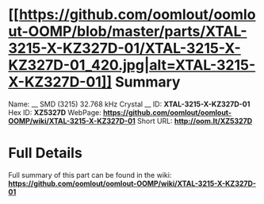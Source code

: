
[[https://github.com/oomlout/oomlout-OOMP/blob/master/parts/XTAL-3215-X-KZ327D-01/XTAL-3215-X-KZ327D-01_420.jpg|alt=XTAL-3215-X-KZ327D-01]] 
Summary
=================

Name: __ SMD (3215) 32.768 kHz Crystal __
ID: __XTAL-3215-X-KZ327D-01__
Hex ID: __XZ5327D__
WebPage: __https://github.com/oomlout/oomlout-OOMP/wiki/XTAL-3215-X-KZ327D-01__
Short URL: __http://oom.lt/XZ5327D__

Full Details
==========================
Full summary of this part can be found in the wiki:   
__https://github.com/oomlout/oomlout-OOMP/wiki/XTAL-3215-X-KZ327D-01__   

